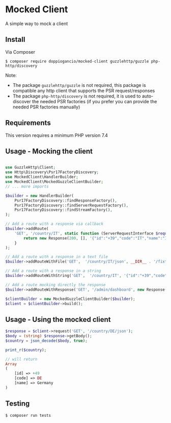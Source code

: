 # Mocked Client
A simple way to mock a client

## Install
Via Composer

```shell
$ composer require doppiogancio/mocked-client guzzlehttp/guzzle php-http/discovery
```

Note:
- The package `guzzlehttp/guzzle` is not required, 
  this package is compatible any http client that supports the PSR request/responses  
- The package `php-http/discovery` is not required, it is used to auto-discover the needed PSR factories
  (if you prefer you can provide the needed PSR factories manually)

## Requirements
This version requires a minimum PHP version 7.4

## Usage - Mocking the client
```php

use GuzzleHttp\Client;
use Http\Discovery\Psr17FactoryDiscovery;
use MockedClient\HandlerBuilder;
use MockedClient\MockedGuzzleClientBuilder;
// ... more imports

$builder = new HandlerBuilder(
    Psr17FactoryDiscovery::findResponseFactory(),
    Psr17FactoryDiscovery::findServerRequestFactory(),
    Psr17FactoryDiscovery::findStreamFactory(),
);

// Add a route with a response via callback
$builder->addRoute(
    'GET', '/country/IT', static function (ServerRequestInterface $request): Response {
        return new Response(200, [], '{"id":"+39","code":"IT","name":"Italy"}');
    }
);

// Add a route with a response in a text file
$builder->addRouteWithFile('GET',  '/country/IT/json', __DIR__ . '/fixtures/country.json');

// Add a route with a response in a string
$builder->addRouteWithString('GET',  '/country/IT', '{"id":"+39","code":"IT","name":"Italy"}');

// Add a route mocking directly the response
$builder->addRouteWithResponse('GET', '/admin/dashboard', new Response(401));

$clientBuilder = new MockedGuzzleClientBuilder($builder);
$client = $clientBuilder->build();
```

## Usage - Using the mocked client
```php
$response = $client->request('GET', '/country/DE/json');
$body = (string) $response->getBody();
$country = json_decode($body, true);

print_r($country);

// will return
Array
(
    [id] => +49
    [code] => DE
    [name] => Germany
)
```
## Testing
```shell
$ composer run tests
```
